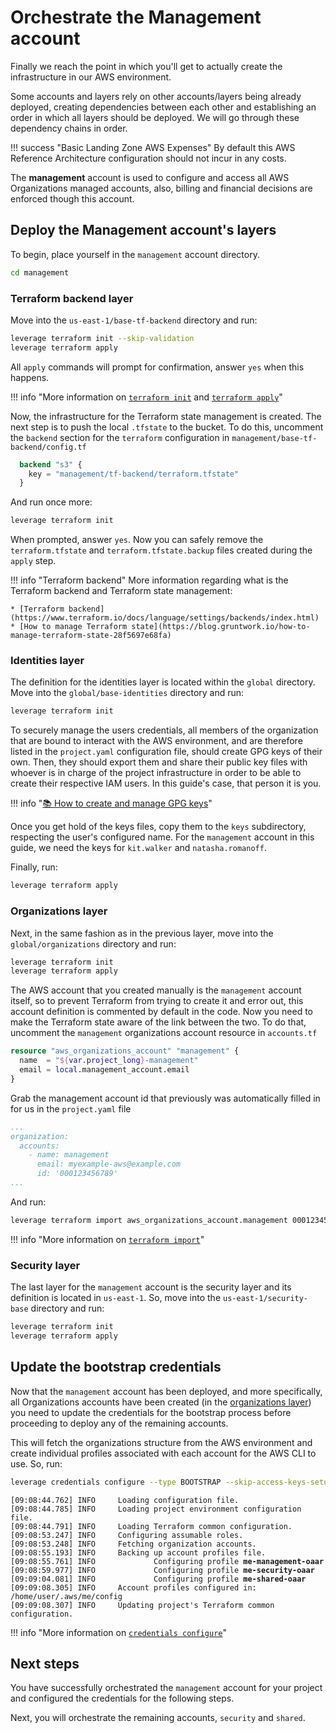 # Orchestrate the Management account

Finally we reach the point in which you'll get to actually create the infrastructure in our AWS environment.

Some accounts and layers rely on other accounts/layers being already deployed, creating dependencies between each other and establishing an order in which all layers should be deployed. We will go through these dependency chains in order.

!!! success "Basic Landing Zone AWS Expenses"
    By default this AWS Reference Architecture configuration should not incur in any costs.

The **management** account is used to configure and access all AWS Organizations managed accounts, also, billing and financial decisions are enforced though this account.

## Deploy the Management account's layers

To begin, place yourself in the `management` account directory.

``` bash
cd management
```

### Terraform backend layer

Move into the `us-east-1/base-tf-backend` directory and run:

``` bash
leverage terraform init --skip-validation
leverage terraform apply
```

All `apply` commands will prompt for confirmation, answer `yes` when this happens.

!!! info "More information on [`terraform init`](../../user-guide/leverage-cli/reference/terraform#init) and [`terraform apply`](../../user-guide/leverage-cli/reference/terraform#apply)"

Now, the infrastructure for the Terraform state management is created. The next step is to push the local `.tfstate` to the bucket. To do this, uncomment the `backend` section for the `terraform` configuration in `management/base-tf-backend/config.tf`

``` terraform
  backend "s3" {
    key = "management/tf-backend/terraform.tfstate"
  }
```

And run once more:

``` bash
leverage terraform init
```

When prompted, answer `yes`. Now you can safely remove the `terraform.tfstate` and `terraform.tfstate.backup` files created during the `apply` step.

!!! info "Terraform backend"
    More information regarding what is the Terraform backend and Terraform state management:

    * [Terraform backend](https://www.terraform.io/docs/language/settings/backends/index.html)
    * [How to manage Terraform state](https://blog.gruntwork.io/how-to-manage-terraform-state-28f5697e68fa)

### Identities layer

The definition for the identities layer is located within the `global` directory. Move into the `global/base-identities` directory and run:

``` bash
leverage terraform init
```

To securely manage the users credentials, all members of the organization that are bound to interact with the AWS environment, and are therefore listed in the `project.yaml` configuration file, should create GPG keys of their own. Then, they should export them and share their public key files with whoever is in charge of the project infrastructure in order to be able to create their respective IAM users. In this guide's case, that person it is you.

!!! info "[:books: How to create and manage GPG keys](../../user-guide/features/identities/gpg/)"

Once you get hold of the keys files, copy them to the `keys` subdirectory, respecting the user's configured name. For the `management` account in this guide, we need the keys for `kit.walker` and `natasha.romanoff`.

Finally, run:

``` bash
leverage terraform apply
```

### Organizations layer

Next, in the same fashion as in the previous layer, move into the `global/organizations` directory and run:

``` bash
leverage terraform init
leverage terraform apply
```

The AWS account that you created manually is the `management` account itself, so to prevent Terraform from trying to create it and error out, this account definition is commented by default in the code. Now you need to make the Terraform state aware of the link between the two. To do that, uncomment the `management` organizations account resource in `accounts.tf`

``` terraform
resource "aws_organizations_account" "management" {
  name  = "${var.project_long}-management"
  email = local.management_account.email
}
```

Grab the management account id that previously was automatically filled in for us in the `project.yaml` file

``` yaml
...
organization:
  accounts:
    - name: management
      email: myexample-aws@example.com
      id: '000123456789'
...
```

And run:

``` bash
leverage terraform import aws_organizations_account.management 000123456789
```

!!! info "More information on [`terraform import`](../../user-guide/base-workflow/leverage-cli/reference/terraform#import)"

### Security layer

The last layer for the `management` account is the security layer and its definition is located in `us-east-1`. So, move into the `us-east-1/security-base` directory and run:

``` bash
leverage terraform init
leverage terraform apply
```

## Update the bootstrap credentials

Now that the `management` account has been deployed, and more specifically, all Organizations accounts have been created (in the [organizations layer](#organizations-layer)) you need to update the credentials for the bootstrap process before proceeding to deploy any of the remaining accounts.

This will fetch the organizations structure from the AWS environment and create individual profiles associated with each account for the AWS CLI to use. So, run:

``` bash
leverage credentials configure --type BOOTSTRAP --skip-access-keys-setup
```
<pre><code><span class="fsg-timestamp">[09:08:44.762]</span> INFO     Loading configuration file.
<span class="fsg-timestamp">[09:08:44.785]</span> INFO     Loading project environment configuration file.
<span class="fsg-timestamp">[09:08:44.791]</span> INFO     Loading Terraform common configuration.
<span class="fsg-timestamp">[09:08:53.247]</span> INFO     Configuring assumable roles.
<span class="fsg-timestamp">[09:08:53.248]</span> INFO     Fetching organization accounts.
<span class="fsg-timestamp">[09:08:55.193]</span> INFO     Backing up account profiles file.
<span class="fsg-timestamp">[09:08:55.761]</span> INFO             Configuring profile <b>me-management-oaar</b>
<span class="fsg-timestamp">[09:08:59.977]</span> INFO             Configuring profile <b>me-security-oaar</b>
<span class="fsg-timestamp">[09:09:04.081]</span> INFO             Configuring profile <b>me-shared-oaar</b>
<span class="fsg-timestamp">[09:09:08.305]</span> INFO     Account profiles configured in: <span class="fsg-path">/home/user/.aws/me/config</span>
<span class="fsg-timestamp">[09:09:08.307]</span> INFO     Updating project's Terraform common configuration.
</code></pre>

!!! info "More information on [`credentials configure`](../../user-guide/base-workflow/leverage-cli/reference/credentials#configure)"

## Next steps
You have successfully orchestrated the `management` account for your project and configured the credentials for the following steps.

Next, you will orchestrate the remaining accounts, `security` and `shared`.
